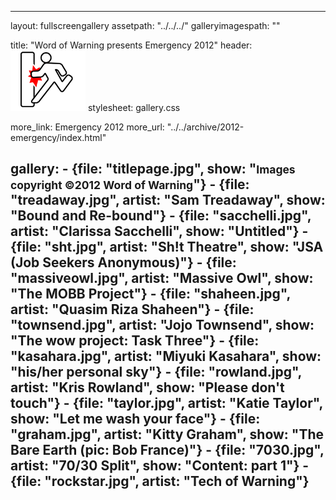 ---

layout: fullscreengallery
assetpath: "../../../"
galleryimagespath: ""

title: "Word of Warning presents Emergency 2012"
header: <img src="logo.png">
stylesheet: gallery.css

more_link: Emergency 2012
more_url: "../../archive/2012-emergency/index.html"

gallery:
    -   {file: "titlepage.jpg", show: "<small>Images copyright &copy;2012 Word of Warning</small>"}
    -   {file: "treadaway.jpg", artist: "Sam Treadaway", show: "Bound and Re-bound"}
    -   {file: "sacchelli.jpg", artist: "Clarissa Sacchelli", show: "Untitled"}
    -   {file: "sht.jpg", artist: "Sh!t Theatre", show: "JSA (Job Seekers Anonymous)"}
    -   {file: "massiveowl.jpg", artist: "Massive Owl", show: "The MOBB Project"}
    -   {file: "shaheen.jpg", artist: "Quasim Riza Shaheen"}
    -   {file: "townsend.jpg", artist: "Jojo Townsend", show: "The wow project: Task Three"}
    -   {file: "kasahara.jpg", artist: "Miyuki Kasahara", show: "his/her personal sky"}
    -   {file: "rowland.jpg", artist: "Kris Rowland", show: "Please don't touch"}
    -   {file: "taylor.jpg", artist: "Katie Taylor", show: "Let me wash your face"}
    -   {file: "graham.jpg", artist: "Kitty Graham", show: "The Bare Earth (pic: Bob France)"}
    -   {file: "7030.jpg", artist: "70/30 Split", show: "Content: part 1"}
    -   {file: "rockstar.jpg", artist: "Tech of Warning"}
---